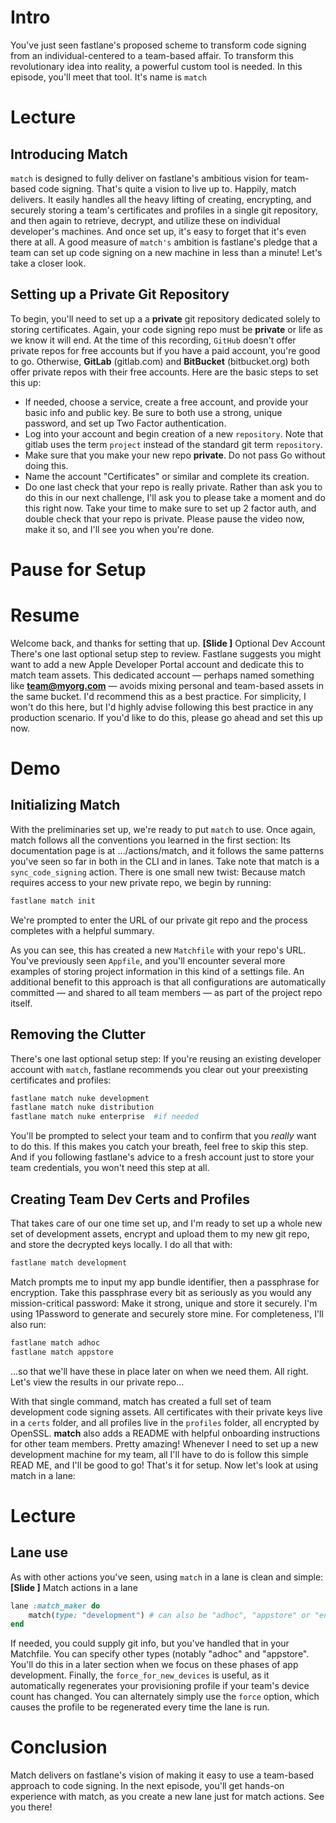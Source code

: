# Intro
You've just seen fastlane's proposed scheme to transform code signing from an individual-centered to a team-based affair. To transform this revolutionary idea into reality, a powerful custom tool is needed. In this episode, you'll meet that tool. It's name is `match` 
# Lecture
## Introducing Match
`match` is designed to fully deliver on fastlane's ambitious vision for team-based code signing. That's quite a vision to live up to.
Happily, match delivers. It easily handles all the heavy lifting of creating, encrypting, and securely storing a team's certificates and profiles in a single git repository, and then again to retrieve, decrypt, and utilize these on individual developer's machines. And once set up, it's easy to forget that it's even there at all. 
A good measure of `match's` ambition is fastlane's pledge that a team can set up code signing on a new machine in less than a minute!  Let's take a closer look.
## Setting up a Private Git Repository
To begin, you'll need to set up a a **private** git repository dedicated solely to storing certificates.  Again, your code signing repo must be  **private** or life as we know it will end. 
At the time of this recording, `GitHub` doesn't offer private repos for free accounts but if you have a paid account, you're good to go.
Otherwise, **GitLab** (gitlab.com) and **BitBucket** (bitbucket.org) both offer private repos with their free accounts. 
Here are the basic steps to set this up:
<!-- Add slides for each bullet point -->
- If needed, choose a service, create a free account, and provide your basic info and public key. Be sure to both use a strong, unique password, and set up Two Factor authentication. 
- Log into your account and begin creation of a new `repository`. Note that gitlab uses the term `project` instead of the standard git term `repository`.
- Make sure that you make your new repo **private**. Do not pass Go without doing this.
- Name the account "Certificates" or similar and complete its creation.
- Do one last check that your repo is really private.
Rather than ask you to do this in our next challenge, I'll ask you to please take a moment and do this right now. Take your time to make sure to set up 2 factor auth, and double check that your repo is private. Please pause the video now, make it so, and I'll see you when you're done.
# Pause for Setup
# Resume
Welcome back, and thanks for setting that up. 
**[Slide ]** Optional Dev Account
There's one last optional setup step to review.
Fastlane suggests you might want to add a new Apple Developer Portal account and dedicate this to match team assets. This dedicated account — perhaps named something like **team@myorg.com** — avoids mixing personal and team-based assets in the same bucket. I'd recommend this as a best practice.
For simplicity, I won't do this here, but I'd highly advise following this best practice in any production scenario. If you'd like to do this, please go ahead and set this up now.
# Demo
## Initializing Match
<!-- Start by showing …/actions/match in browser -->
With the preliminaries set up, we're ready to put `match` to use.
Once again, match follows all the conventions you learned in the first section: Its documentation page is at …/actions/match, and it follows the same patterns you've seen so far in both in the CLI and in lanes.
Take note that match is a `sync_code_signing` action. 
There is one small new twist: Because match requires access to your new private repo, we begin by running:
```bash
fastlane match init
```
We're prompted to enter the URL of our private git repo and the process completes with a helpful summary. 
<!-- Show in Finder / Code -->
As you can see, this has created a new `Matchfile` with your repo's URL. You've previously seen `Appfile`, and you'll encounter several more examples of storing project information in this kind of a settings file. An additional benefit to this approach is that all configurations are automatically committed — and shared to all team members — as part of the project repo itself.
## Removing the Clutter
There's one last optional setup step: If you're reusing an existing developer account with `match`, fastlane recommends you clear out your preexisting certificates and profiles:
```bash
fastlane match nuke development
fastlane match nuke distribution
fastlane match nuke enterprise  #if needed
```
You'll be prompted to select your team and to confirm that you *really* want to do this. If this makes you catch your breath, feel free to skip this step. And if you following fastlane's advice to a fresh account just to store your team credentials, you won't need this step at all. 
## Creating Team Dev Certs and Profiles
That takes care of our one time set up, and I'm ready to set up a whole new set of development assets, encrypt and upload them to my new git repo, and store the decrypted keys locally. 
I do all that with:
```bash
fastlane match development
```
Match prompts me to input my app bundle identifier, then a passphrase for encryption. Take this passphrase every bit as seriously as you would any mission-critical password: Make it strong, unique and store it securely. I'm using 1Password to generate and securely store mine.
For completeness, I'll also run:
```bash
fastlane match adhoc
fastlane match appstore
```
…so that we'll have these in place later on when we need them.
All right. Let's view the results in our private repo…
<!-- show repo in browser -->
With that single command, match has created a full set of team development code signing assets. All certificates with their private keys live in a `certs` folder, and all profiles live in the `profiles` folder, all encrypted by OpenSSL. **match** also adds a README with helpful onboarding instructions for other team members. Pretty amazing!
Whenever I need to set up a new development machine for my team, all I'll have to do is follow this simple READ ME, and I'll be good to go!
That's it for setup. Now let's look at using match in a lane:
# Lecture
## Lane use
As with other actions you've seen, using `match` in a lane is clean and simple: 
**[Slide ]** Match actions in a lane 
```ruby
lane :match_maker do
	match(type: "development") # can also be "adhoc", "appstore" or "enterprise" 
end
```
If needed, you could supply git info, but you've handled that in your Matchfile. 
You can specify other types (notably "adhoc" and "appstore". You'll do this in a later section when we focus on these phases of app development.
Finally, the `force_for_new_devices` is useful, as it automatically regenerates your provisioning profile if your team's device count has changed. You can alternately simply use the `force` option, which causes the profile to be regenerated every time the lane is run.
# Conclusion
Match delivers on fastlane's vision of making it easy to use a team-based approach to code signing. In the next episode, you'll get hands-on experience with match, as you create a new lane just for match actions. See you there!